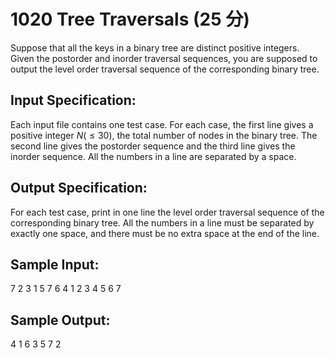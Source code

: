 # 1020 Tree Traversals (25 分)

Suppose that all the keys in a binary tree are distinct positive integers. Given the postorder and inorder traversal sequences, you are supposed to output the level order traversal sequence of the corresponding binary tree.

## Input Specification:
Each input file contains one test case. For each case, the first line gives a positive integer $N (≤ 30)$, the total number of nodes in the binary tree. The second line gives the postorder sequence and the third line gives the inorder sequence. All the numbers in a line are separated by a space.

## Output Specification:
For each test case, print in one line the level order traversal sequence of the corresponding binary tree. All the numbers in a line must be separated by exactly one space, and there must be no extra space at the end of the line.

## Sample Input:
7
2 3 1 5 7 6 4
1 2 3 4 5 6 7

## Sample Output:
4 1 6 3 5 7 2
